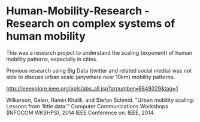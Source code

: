 # Human-Mobility-Research - Research on complex systems of human mobility

This was a research project to understand the scaling (exponent) of human mobility patterns, especially in cities.

Previous research using Big Data (twitter and related social media) was not able to discuss urban scale (anywhere near 10km) mobility patterns.

http://ieeexplore.ieee.org/xpls/abs_all.jsp?arnumber=6849329&tag=1

Wilkerson, Galen, Ramin Khalili, and Stefan Schmid.
"Urban mobility scaling: Lessons from ‘little data’." 
Computer Communications Workshops (INFOCOM WKSHPS), 
2014 IEEE Conference on. IEEE, 2014.
